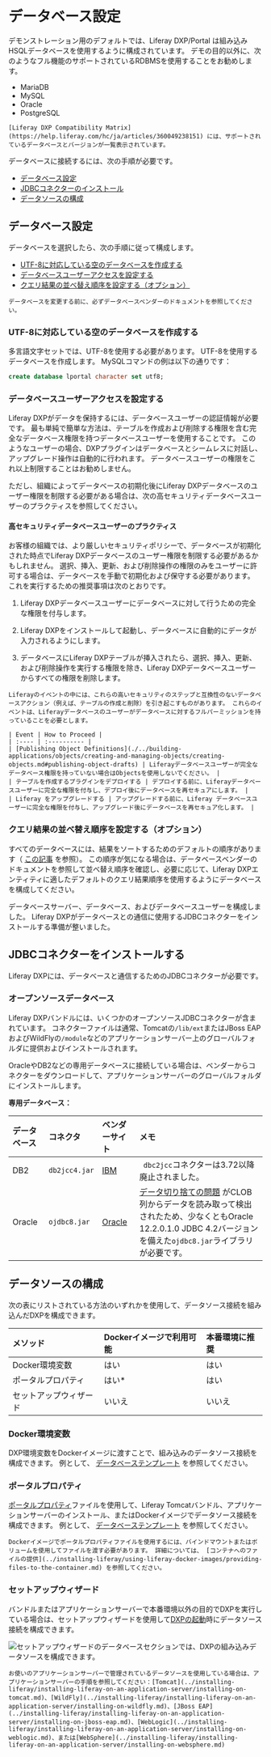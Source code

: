 # データベース設定

デモンストレーション用のデフォルトでは、Liferay DXP/Portal は組み込みHSQLデータベースを使用するように構成されています。 デモの目的以外に、次のようなフル機能のサポートされているRDBMSを使用することをお勧めします。

* MariaDB
* MySQL
* Oracle
* PostgreSQL

```{note}
[Liferay DXP Compatibility Matrix](https://help.liferay.com/hc/ja/articles/360049238151) には、サポートされているデータベースとバージョンが一覧表示されています。
```

データベースに接続するには、次の手順が必要です。

* [データベース設定](#database-configuration)
* [JDBCコネクターのインストール](#install-a-jdbc-connector)
* [データソースの構成](#configuring-a-data-source)

## データベース設定

データベースを選択したら、次の手順に従って構成します。

* [UTF-8に対応している空のデータベースを作成する](#create-a-blank-database-with-utf-8-support)
* [データベースユーザーアクセスを設定する](#configure-database-user-access)
* [クエリ結果の並べ替え順序を設定する（オプション）](#configure-the-query-result-sort-order-optional)

```{important}
データベースを変更する前に、必ずデータベースベンダーのドキュメントを参照してください。
```

### UTF-8に対応している空のデータベースを作成する

多言語文字セットでは、UTF-8を使用する必要があります。 UTF-8を使用するデータベースを作成します。 MySQLコマンドの例は以下の通りです：

```sql
create database lportal character set utf8;
```

### データベースユーザーアクセスを設定する

Liferay DXPがデータを保持するには、データベースユーザーの認証情報が必要です。 最も単純で簡単な方法は、テーブルを作成および削除する権限を含む完全なデータベース権限を持つデータベースユーザーを使用することです。 このようなユーザーの場合、DXPプラグインはデータベースとシームレスに対話し、アップグレード操作は自動的に行われます。 データベースユーザーの権限をこれ以上制限することはお勧めしません。

ただし、組織によってデータベースの初期化後にLiferay DXPデータベースのユーザー権限を制限する必要がある場合は、次の高セキュリティデータベースユーザーのプラクティスを参照してください。

#### 高セキュリティデータベースユーザーのプラクティス

お客様の組織では、より厳しいセキュリティポリシーで、データベースが初期化された時点でLiferay DXPデータベースのユーザー権限を制限する必要があるかもしれません。 選択、挿入、更新、および削除操作の権限のみをユーザーに許可する場合は、データベースを手動で初期化および保守する必要があります。 これを実行するための推奨事項は次のとおりです。

1. Liferay DXPデータベースユーザーにデータベースに対して行うための完全な権限を付与します。

1. Liferay DXPをインストールして起動し、データベースに自動的にデータが入力されるようにします。

1. データベースにLiferay DXPテーブルが挿入されたら、選択、挿入、更新、および削除操作を実行する権限を除き、Liferay DXPデータベースユーザーからすべての権限を削除します。

```{warning}
Liferayのイベントの中には、これらの高いセキュリティのステップと互換性のないデータベースアクション（例えば、テーブルの作成と削除）を引き起こすものがあります。 これらのイベントは、Liferayデータベースのユーザーがデータベースに対するフルパーミッションを持っていることを必要とします。

| Event | How to Proceed | 
| :---- | :---------- | 
| [Publishing Object Definitions](./../building-applications/objects/creating-and-managing-objects/creating-objects.md#publishing-object-drafts) | Liferayデータベースユーザーが完全なデータベース権限を持っていない場合はObjectsを使用しないでください。 |
| テーブルを作成するプラグインをデプロイする | デプロイする前に、Liferayデータベースユーザーに完全な権限を付与し、デプロイ後にデータベースを再セキュアにします。 |
| Liferay をアップグレードする | アップグレードする前に、Liferay データベースユーザーに完全な権限を付与し、アップグレード後にデータベースを再セキュア化します。 |
```

### クエリ結果の並べ替え順序を設定する（オプション）

すべてのデータベースには、結果をソートするためのデフォルトの順序があります（ [この記事](https://help.liferay.com/hc/ja/articles/360029315971-Sort-Order-Changed-with-a-Different-Database) を参照）。 この順序が気になる場合は、データベースベンダーのドキュメントを参照して並べ替え順序を確認し、必要に応じて、Liferay DXPエンティティに適したデフォルトのクエリ結果順序を使用するようにデータベースを構成してください。

データベースサーバー、データベース、およびデータベースユーザーを構成しました。 Liferay DXPがデータベースとの通信に使用するJDBCコネクターをインストールする準備が整いました。

## JDBCコネクターをインストールする

Liferay DXPには、データベースと通信するためのJDBCコネクターが必要です。

### オープンソースデータベース

Liferay DXPバンドルには、いくつかのオープンソースJDBCコネクターが含まれています。 コネクターファイルは通常、Tomcatの`/lib/ext`またはJBoss EAPおよびWildFlyの`/module`などのアプリケーションサーバー上のグローバルフォルダに提供およびインストールされます。

OracleやDB2などの専用データベースに接続している場合は、ベンダーからコネクターをダウンロードして、アプリケーションサーバーのグローバルフォルダにインストールします。

**専用データベース：**

| データベース | コネクタ          | ベンダーサイト                                     | メモ                                                                                                                                                |
|:------ |:------------- |:------------------------------------------- |:------------------------------------------------------------------------------------------------------------------------------------------------- |
| DB2    | `db2jcc4.jar` | [IBM](https://www.ibm.com/)                 | ` dbc2jcc`コネクターは3.72以降廃止されました。                                                                                                                    |
| Oracle | `ojdbc8.jar`  | [Oracle](https://www.oracle.com/index.html) | [データ切り捨ての問題](https://issues.liferay.com/browse/LPS-79229) がCLOB列からデータを読み取って検出されたため、少なくともOracle 12.2.0.1.0 JDBC 4.2バージョンを備えた`ojdbc8.jar`ライブラリが必要です。 |

## データソースの構成

次の表にリストされている方法のいずれかを使用して、データソース接続を組み込んだDXPを構成できます。

| メソッド        | Dockerイメージで利用可能 | 本番環境に推奨 |
|:----------- |:--------------- |:------- |
| Docker環境変数  | はい              | はい      |
| ポータルプロパティ   | はい*             | はい      |
| セットアップウィザード | いいえ             | いいえ     |

### Docker環境変数

DXP環境変数をDockerイメージに渡すことで、組み込みのデータソース接続を構成できます。 例として、 [データベーステンプレート](./database-templates.md) を参照してください。

### ポータルプロパティ

[ポータルプロパティ](./portal-properties.md)ファイルを使用して、Liferay Tomcatバンドル、アプリケーションサーバーのインストール、またはDockerイメージでデータソース接続を構成できます。 例として、 [データベーステンプレート](./database-templates.md) を参照してください。

```{note}
Dockerイメージでポータルプロパティファイルを使用するには、バインドマウントまたはボリュームを使用してファイルを渡す必要があります。 詳細については、 [コンテナへのファイルの提供](../installing-liferay/using-liferay-docker-images/providing-files-to-the-container.md) を参照してください。
```

### セットアップウィザード

バンドルまたはアプリケーションサーバーで本番環境以外の目的でDXPを実行している場合は、セットアップウィザードを使用して[DXPの起動](../installing-liferay/running-liferay-for-the-first-time.md)時にデータソース接続を構成できます。

![セットアップウィザードのデータベースセクションでは、DXPの組み込みデータソースを構成できます。](./database-configurations/images/01.png)

```{note}
お使いのアプリケーションサーバーで管理されているデータソースを使用している場合は、アプリケーションサーバーの手順を参照してください：[Tomcat](../installing-liferay/installing-liferay-on-an-application-server/installing-on-tomcat.md)、[WildFly](../installing-liferay/installing-liferay-on-an-application-server/installing-on-wildfly.md)、[JBoss EAP](../installing-liferay/installing-liferay-on-an-application-server/installing-on-jboss-eap.md)、[WebLogic](../installing-liferay/installing-liferay-on-an-application-server/installing-on-weblogic.md)、または[WebSphere](../installing-liferay/installing-liferay-on-an-application-server/installing-on-websphere.md)
```
